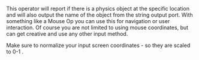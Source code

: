 This operator will report if there is a physics object at the specific location and will also output the name of the object from the string output port. With something like a Mouse Op you can use this for navigation or user interaction. Of course you are not limited to using mouse coordinates, but can get creative and use any other input method.

Make sure to normalize your input screen coordinates - so they are scaled to 0-1 .

